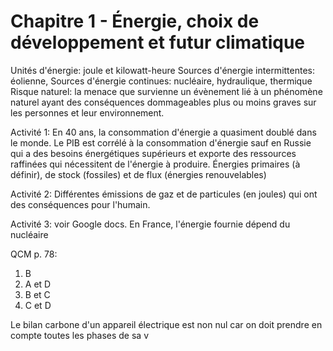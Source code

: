 
# Chapitre 1 - Énergie, choix de développement et futur climatique

Unités d'énergie: joule et kilowatt-heure
Sources d'énergie intermittentes: éolienne, 
Sources d'énergie continues: nucléaire, hydraulique, thermique
Risque naturel: la menace que survienne un évènement lié à un phénomène naturel ayant des conséquences dommageables plus ou moins graves sur les personnes et leur environnement.  
 
Activité 1: En 40 ans, la consommation d'énergie a quasiment doublé dans le monde. Le PIB est corrélé à la consommation d'énergie sauf en Russie qui a des besoins énergétiques supérieurs et exporte des ressources raffinées qui nécessitent de l'énergie à produire. Énergies primaires (à définir), de stock (fossiles) et de flux (énergies renouvelables) 

Activité 2: Différentes émissions de gaz et de particules (en joules) qui ont des conséquences pour l'humain. 

Activité 3: voir Google docs. En France, l'énergie fournie dépend du nucléaire 

QCM p. 78:
1. B
2. A et D
3. B et C
4. C et D

Le bilan carbone d'un appareil électrique est non nul car on doit prendre en compte toutes les phases de sa v

<!--stackedit_data:
eyJoaXN0b3J5IjpbMTIyMzk1NzExMywtMTIzODE5OTIzNyw2Mz
c2ODQ0OTAsLTU3ODMyMDY0NiwtMTQ3OTM1NzA0MywtOTc3MTI5
MTI3XX0=
-->
